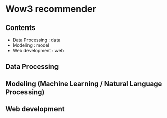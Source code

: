 # Wow3 recommender

## Contents
- Data Processing : data
- Modeling : model
- Web development : web

## Data Processing


## Modeling (Machine Learning / Natural Language Processing)


## Web development

